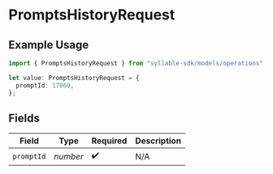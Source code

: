 # PromptsHistoryRequest

## Example Usage

```typescript
import { PromptsHistoryRequest } from "syllable-sdk/models/operations";

let value: PromptsHistoryRequest = {
  promptId: 17060,
};
```

## Fields

| Field              | Type               | Required           | Description        |
| ------------------ | ------------------ | ------------------ | ------------------ |
| `promptId`         | *number*           | :heavy_check_mark: | N/A                |
